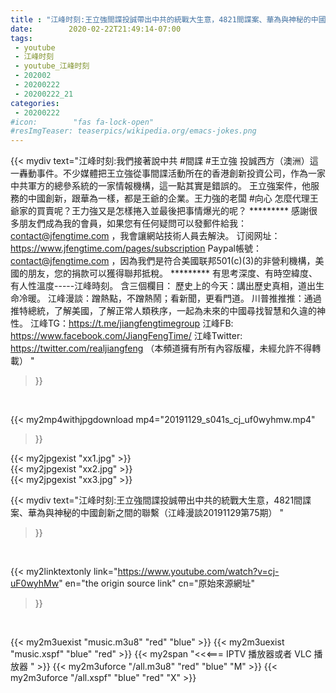 ```yaml
---
title : "江峰时刻:王立強間諜投誠帶出中共的統戰大生意，4821間諜案、華為與神秘的中國創新之間的聯繫（江峰漫談20191129第75期） "
date:        2020-02-22T21:49:14-07:00
tags:
 - youtube
 - 江峰时刻
 - youtube_江峰时刻
 - 202002
 - 20200222
 - 20200222_21
categories:
 - 20200222
#icon:        "fas fa-lock-open"
#resImgTeaser: teaserpics/wikipedia.org/emacs-jokes.png
---
```


{{< mydiv text="江峰时刻:我們接著說中共 #間諜 #王立強 投誠西方（澳洲）這一轟動事件。不少媒體把王立強從事間諜活動所在的香港創新投資公司，作為一家中共軍方的總參系統的一家情報機構，這一點其實是錯誤的。 王立強案件，他服務的中國創新，跟華為一樣，都是王爺的企業。王力強的老闆 #向心 怎麼代理王爺家的買賣呢？王力強又是怎樣捲入並最後把事情爆光的呢？     ********* 感謝很多朋友們成為我的會員，如果您有任何疑問可以發郵件給我：contact@jfengtime.com ，我會讓網站技術人員去解決。 订阅网址：https://www.jfengtime.com/pages/subscription Paypal帳號：contact@jfengtime.com ，因為我們是符合美國联邦501(c)(3)的非營利機構，美國的朋友，您的捐款可以獲得聯邦抵稅。     ********* 有思考深度、有時空緯度、有人性溫度-----江峰時刻。 含三個欄目： 歷史上的今天：講出歷史真相，道出生命冷暖。 江峰漫談：蹭熱點，不蹭熱鬧；看新聞，更看門道。 川普推推推：通過推特總統，了解美國，了解正常人類秩序，一起為未來的中國尋找智慧和久違的神性。  江峰TG：https://t.me/jiangfengtimegroup 江峰FB: https://www.facebook.com/JiangFengTime/ 江峰Twitter: https://twitter.com/realjiangfeng （本頻道擁有所有內容版權，未經允許不得轉載） "
>}}
<br>


{{< my2mp4withjpgdownload mp4="20191129_s041s_cj_uf0wyhmw.mp4"
>}}

{{< my2jpgexist "xx1.jpg" >}}<br>
{{< my2jpgexist "xx2.jpg" >}}<br>
{{< my2jpgexist "xx3.jpg" >}}<br>



{{< mydiv text="江峰时刻:王立強間諜投誠帶出中共的統戰大生意，4821間諜案、華為與神秘的中國創新之間的聯繫（江峰漫談20191129第75期） "
>}}
<br>

{{< my2linktextonly link="https://www.youtube.com/watch?v=cj-uF0wyhMw"
en="the origin source link" cn="原始來源網址"
>}}


<br>

{{< my2m3uexist "music.m3u8" "red"  "blue" >}} {{< my2m3uexist "music.xspf" "blue" "red"  >}} {{< my2span "<<<=== IPTV 播放器或者 VLC 播放器 " >}} {{< my2m3uforce "/all.m3u8" "red"  "blue" "M" >}} {{< my2m3uforce "/all.xspf" "blue" "red"  "X" >}} 
